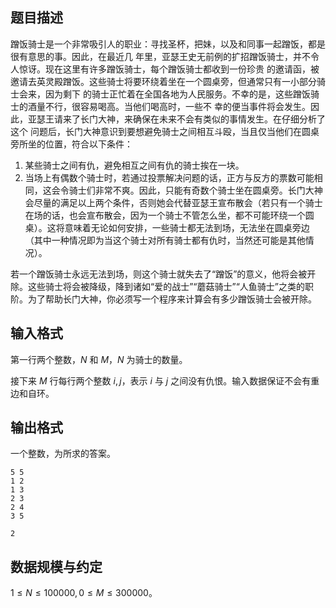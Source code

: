 ## 题目描述

蹭饭骑士是一个非常吸引人的职业：寻找圣杯，把妹，以及和同事一起蹭饭，都是很有意思的事。因此，在最近几
年里，亚瑟王史无前例的扩招蹭饭骑士，并不令人惊讶。现在这里有许多蹭饭骑士，每个蹭饭骑士都收到一份珍贵
的邀请函，被邀请去英灵殿蹭饭。这些骑士将要环绕着坐在一个圆桌旁，但通常只有一小部分骑士会来，因为剩下
的骑士正忙着在全国各地为人民服务。不幸的是，这些蹭饭骑士的酒量不行，很容易喝高。当他们喝高时，一些不
幸的便当事件将会发生。因此，亚瑟王请来了长门大神，来确保在未来不会有类似的事情发生。在仔细分析了这个
问题后，长门大神意识到要想避免骑士之间相互斗殴，当且仅当他们在圆桌旁所坐的位置，符合以下条件：

1. 某些骑士之间有仇，避免相互之间有仇的骑士挨在一块。
2. 当场上有偶数个骑士时，若通过投票解决问题的话，正方与反方的票数可能相同，这会令骑士们非常不爽。因此，只能有奇数个骑士坐在圆桌旁。长门大神会尽量的满足以上两个条件，否则她会代替亚瑟王宣布散会（若只有一个骑士在场的话，也会宣布散会，因为一个骑士不管怎么坐，都不可能环绕一个圆桌）。这将意味着无论如何安排，一些骑士都无法到场，无法坐在圆桌旁边（其中一种情况即为当这个骑士对所有骑士都有仇时，当然还可能是其他情况）。

若一个蹭饭骑士永远无法到场，则这个骑士就失去了“蹭饭”的意义，他将会被开除。这些骑士将会被降级，降到诸如“爱的战士”“蘑菇骑士”“人鱼骑士”之类的职阶。为了帮助长门大神，你必须写一个程序来计算会有多少蹭饭骑士会被开除。

## 输入格式

第一行两个整数，$N$ 和 $M$，$N$ 为骑士的数量。

接下来 $M$ 行每行两个整数 $i,j$，表示 $i$ 与 $j$ 之间没有仇恨。输入数据保证不会有重边和自环。

## 输出格式

一个整数，为所求的答案。

```input1
5 5
1 2
1 3
2 3
2 4
3 5
```

```output1
2
```

## 数据规模与约定

$1\le N\le100000,0\le M\le300000$。

